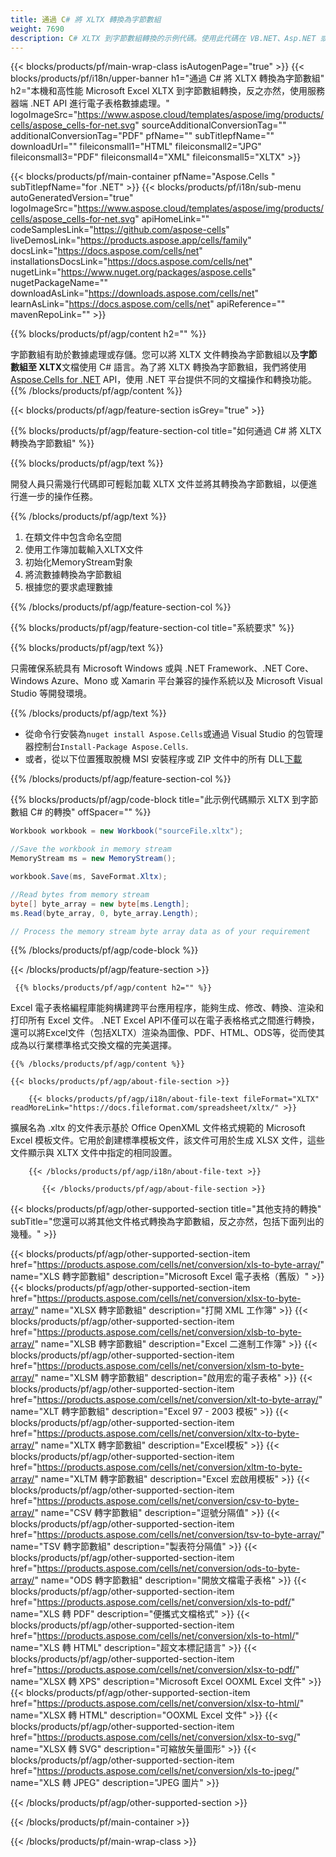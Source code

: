 ```yaml
---
title: 通過 C# 將 XLTX 轉換為字節數組
weight: 7690
description: C# XLTX 到字節數組轉換的示例代碼。使用此代碼在 VB.NET、Asp.NET 或任何基於 .NET 的應用程序中將 Excel XLTX 轉換為字節數組。
---
```

{{< blocks/products/pf/main-wrap-class isAutogenPage="true" >}}
{{< blocks/products/pf/i18n/upper-banner h1="通過 C# 將 XLTX 轉換為字節數組" h2="本機和高性能 Microsoft Excel XLTX 到字節數組轉換，反之亦然，使用服務器端 .NET API 進行電子表格數據處理。" logoImageSrc="https://www.aspose.cloud/templates/aspose/img/products/cells/aspose_cells-for-net.svg" sourceAdditionalConversionTag="" additionalConversionTag="PDF" pfName="" subTitlepfName="" downloadUrl="" fileiconsmall1="HTML" fileiconsmall2="JPG" fileiconsmall3="PDF" fileiconsmall4="XML" fileiconsmall5="XLTX" >}}

{{< blocks/products/pf/main-container pfName="Aspose.Cells " subTitlepfName="for .NET" >}}
{{< blocks/products/pf/i18n/sub-menu autoGeneratedVersion="true" logoImageSrc="https://www.aspose.cloud/templates/aspose/img/products/cells/aspose_cells-for-net.svg" apiHomeLink="" codeSamplesLink="https://github.com/aspose-cells" liveDemosLink="https://products.aspose.app/cells/family" docsLink="https://docs.aspose.com/cells/net" installationsDocsLink="https://docs.aspose.com/cells/net" nugetLink="https://www.nuget.org/packages/aspose.cells" nugetPackageName="" downloadAsLink="https://downloads.aspose.com/cells/net" learnAsLink="https://docs.aspose.com/cells/net" apiReference="" mavenRepoLink="" >}}

{{% blocks/products/pf/agp/content h2="" %}}

字節數組有助於數據處理或存儲。您可以將 XLTX 文件轉換為字節數組以及**字節數組至 XLTX**文檔使用 C# 語言。為了將 XLTX 轉換為字節數組，我們將使用
 [Aspose.Cells for .NET](https://products.aspose.com/cells/net) 
API，使用 .NET 平台提供不同的文檔操作和轉換功能。
{{% /blocks/products/pf/agp/content %}}

{{< blocks/products/pf/agp/feature-section isGrey="true" >}}

{{% blocks/products/pf/agp/feature-section-col title="如何通過 C# 將 XLTX 轉換為字節數組" %}}

{{% blocks/products/pf/agp/text %}}

開發人員只需幾行代碼即可輕鬆加載 XLTX 文件並將其轉換為字節數組，以便進行進一步的操作任務。

{{% /blocks/products/pf/agp/text %}}

1. 在類文件中包含命名空間
1. 使用工作簿加載輸入XLTX文件
1. 初始化MemoryStream對象
1. 將流數據轉換為字節數組
1. 根據您的要求處理數據

{{% /blocks/products/pf/agp/feature-section-col %}}

{{% blocks/products/pf/agp/feature-section-col title="系統要求" %}}

{{% blocks/products/pf/agp/text %}}

只需確保系統具有 Microsoft Windows 或與 .NET Framework、.NET Core、Windows Azure、Mono 或 Xamarin 平台兼容的操作系統以及 Microsoft Visual Studio 等開發環境。

{{% /blocks/products/pf/agp/text %}}

- 從命令行安裝為<code>nuget install Aspose.Cells</code>或通過 Visual Studio 的包管理器控制台<code>Install-Package Aspose.Cells</code>.
- 或者，從以下位置獲取脫機 MSI 安裝程序或 ZIP 文件中的所有 DLL<a href="https://downloads.aspose.com/cells/net">下載</a>

{{% /blocks/products/pf/agp/feature-section-col %}}

{{% blocks/products/pf/agp/code-block title="此示例代碼顯示 XLTX 到字節數組 C# 的轉換" offSpacer="" %}}

```cs
Workbook workbook = new Workbook("sourceFile.xltx");

//Save the workbook in memory stream
MemoryStream ms = new MemoryStream();

workbook.Save(ms, SaveFormat.Xltx);

//Read bytes from memory stream
byte[] byte_array = new byte[ms.Length];
ms.Read(byte_array, 0, byte_array.Length);

// Process the memory stream byte array data as of your requirement 

```

{{% /blocks/products/pf/agp/code-block %}}

{{< /blocks/products/pf/agp/feature-section >}}

<!-- aboutfile Starts -->
      
     {{% blocks/products/pf/agp/content h2="" %}}

Excel 電子表格編程庫能夠構建跨平台應用程序，能夠生成、修改、轉換、渲染和打印所有 Excel 文件。 .NET Excel API不僅可以在電子表格格式之間進行轉換，還可以將Excel文件（包括XLTX）渲染為圖像、PDF、HTML、ODS等，從而使其成為以行業標準格式交換文檔的完美選擇。



    {{% /blocks/products/pf/agp/content %}}

    {{< blocks/products/pf/agp/about-file-section >}}

        {{< blocks/products/pf/agp/i18n/about-file-text fileFormat="XLTX" readMoreLink="https://docs.fileformat.com/spreadsheet/xltx/" >}}
擴展名為 .xltx 的文件表示基於 Office OpenXML 文件格式規範的 Microsoft Excel 模板文件。它用於創建標準模板文件，該文件可用於生成 XLSX 文件，這些文件顯示與 XLTX 文件中指定的相同設置。

        {{< /blocks/products/pf/agp/i18n/about-file-text >}}

           {{< /blocks/products/pf/agp/about-file-section >}}


<!-- aboutfile Ends -->

{{< blocks/products/pf/agp/other-supported-section title="其他支持的轉換" subTitle="您還可以將其他文件格式轉換為字節數組，反之亦然，包括下面列出的幾種。" >}}

{{< blocks/products/pf/agp/other-supported-section-item href="https://products.aspose.com/cells/net/conversion/xls-to-byte-array/" name="XLS 轉字節數組" description="Microsoft Excel 電子表格（舊版）" >}} {{< blocks/products/pf/agp/other-supported-section-item href="https://products.aspose.com/cells/net/conversion/xlsx-to-byte-array/" name="XLSX 轉字節數組" description="打開 XML 工作簿" >}} {{< blocks/products/pf/agp/other-supported-section-item href="https://products.aspose.com/cells/net/conversion/xlsb-to-byte-array/" name="XLSB 轉字節數組" description="Excel 二進制工作簿" >}} {{< blocks/products/pf/agp/other-supported-section-item href="https://products.aspose.com/cells/net/conversion/xlsm-to-byte-array/" name="XLSM 轉字節數組" description="啟用宏的電子表格" >}} {{< blocks/products/pf/agp/other-supported-section-item href="https://products.aspose.com/cells/net/conversion/xlt-to-byte-array/" name="XLT 轉字節數組" description="Excel 97 - 2003 模板" >}} {{< blocks/products/pf/agp/other-supported-section-item href="https://products.aspose.com/cells/net/conversion/xltx-to-byte-array/" name="XLTX 轉字節數組" description="Excel模板" >}} {{< blocks/products/pf/agp/other-supported-section-item href="https://products.aspose.com/cells/net/conversion/xltm-to-byte-array/" name="XLTM 轉字節數組" description="Excel 宏啟用模板" >}} {{< blocks/products/pf/agp/other-supported-section-item href="https://products.aspose.com/cells/net/conversion/csv-to-byte-array/" name="CSV 轉字節數組" description="逗號分隔值" >}} {{< blocks/products/pf/agp/other-supported-section-item href="https://products.aspose.com/cells/net/conversion/tsv-to-byte-array/" name="TSV 轉字節數組" description="製表符分隔值" >}} {{< blocks/products/pf/agp/other-supported-section-item href="https://products.aspose.com/cells/net/conversion/ods-to-byte-array/" name="ODS 轉字節數組" description="開放文檔電子表格" >}} {{< blocks/products/pf/agp/other-supported-section-item href="https://products.aspose.com/cells/net/conversion/xls-to-pdf/" name="XLS 轉 PDF" description="便攜式文檔格式" >}} {{< blocks/products/pf/agp/other-supported-section-item href="https://products.aspose.com/cells/net/conversion/xls-to-html/" name="XLS 轉 HTML" description="超文本標記語言" >}} {{< blocks/products/pf/agp/other-supported-section-item href="https://products.aspose.com/cells/net/conversion/xlsx-to-pdf/" name="XLSX 轉 XPS" description="Microsoft Excel OOXML Excel 文件" >}} {{< blocks/products/pf/agp/other-supported-section-item href="https://products.aspose.com/cells/net/conversion/xlsx-to-html/" name="XLSX 轉 HTML" description="OOXML Excel 文件" >}} {{< blocks/products/pf/agp/other-supported-section-item href="https://products.aspose.com/cells/net/conversion/xlsx-to-svg/" name="XLSX 轉 SVG" description="可縮放矢量圖形" >}} {{< blocks/products/pf/agp/other-supported-section-item href="https://products.aspose.com/cells/net/conversion/xls-to-jpeg/" name="XLS 轉 JPEG" description="JPEG 圖片" >}} 

{{< /blocks/products/pf/agp/other-supported-section >}}

{{< /blocks/products/pf/main-container >}}
    
{{< /blocks/products/pf/main-wrap-class >}}
